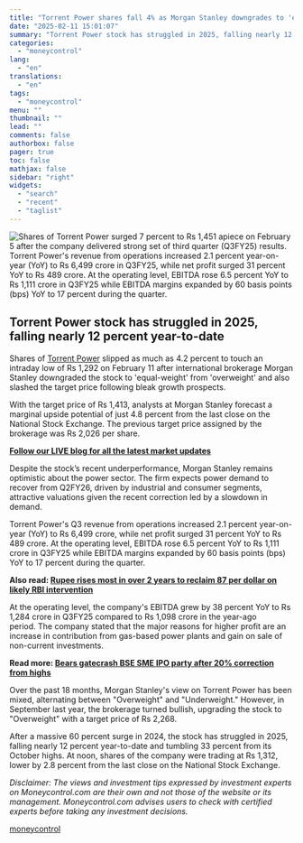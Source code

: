```yaml
---
title: "Torrent Power shares fall 4% as Morgan Stanley downgrades to 'equal-weight',"
date: "2025-02-11 15:01:07"
summary: "Torrent Power stock has struggled in 2025, falling nearly 12 percent year-to-date Shares of Torrent Power slipped as much as 4.2 percent to touch an intraday low of Rs 1,292 on February 11 after international brokerage Morgan Stanley downgraded the stock to 'equal-weight' from 'overweight' and also slashed the target..."
categories:
  - "moneycontrol"
lang:
  - "en"
translations:
  - "en"
tags:
  - "moneycontrol"
menu: ""
thumbnail: ""
lead: ""
comments: false
authorbox: false
pager: true
toc: false
mathjax: false
sidebar: "right"
widgets:
  - "search"
  - "recent"
  - "taglist"
---
```


![Shares of Torrent Power surged 7 percent to Rs 1,451 apiece on February 5 after the company delivered strong set of third quarter (Q3FY25) results. Torrent Power's revenue from operations increased 2.1 percent year-on-year (YoY) to Rs 6,499 crore in Q3FY25, while net profit surged 31 percent YoY to Rs 489 crore. At the operating level, EBITDA rose 6.5 percent YoY to Rs 1,111 crore in Q3FY25 while EBITDA margins expanded by 60 basis points (bps) YoY to 17 percent during the quarter.](//stat1.moneycontrol.com/mcnews//images/grey_bg.gif "Shares of Torrent Power surged 7 percent to Rs 1,451 apiece on February 5 after the company delivered strong set of third quarter (Q3FY25) results. Torrent Power's revenue from operations increased 2.1 percent year-on-year (YoY) to Rs 6,499 crore in Q3FY25, while net profit surged 31 percent YoY to Rs 489 crore. At the operating level, EBITDA rose 6.5 percent YoY to Rs 1,111 crore in Q3FY25 while EBITDA margins expanded by 60 basis points (bps) YoY to 17 percent during the quarter.")

Torrent Power stock has struggled in 2025, falling nearly 12 percent year-to-date
---------------------------------------------------------------------------------

 

Shares of [Torrent Power](https://www.moneycontrol.com/india/stockpricequote/power-generationdistribution/torrentpower/TP14) slipped as much as 4.2 percent to touch an intraday low of Rs 1,292 on February 11 after international brokerage Morgan Stanley downgraded the stock to 'equal-weight' from 'overweight' and also slashed the target price following bleak growth prospects.

With the target price of Rs 1,413, analysts at Morgan Stanley forecast a marginal upside potential of just 4.8 percent from the last close on the National Stock Exchange. The previous target price assigned by the brokerage was Rs 2,026 per share.

**[Follow our LIVE blog for all the latest market updates](https://www.moneycontrol.com/news/business/markets/stock-market-live-sensex-nifty-50-share-price-gift-nifty-latest-updates-11-02-2025-liveblog-12936368.html)**

Despite the stock’s recent underperformance, Morgan Stanley remains optimistic about the power sector. The firm expects power demand to recover from Q2FY26, driven by industrial and consumer segments, attractive valuations given the recent correction led by a slowdown in demand.

Torrent Power's Q3 revenue from operations increased 2.1 percent year-on-year (YoY) to Rs 6,499 crore, while net profit surged 31 percent YoY to Rs 489 crore. At the operating level, EBITDA rose 6.5 percent YoY to Rs 1,111 crore in Q3FY25 while EBITDA margins expanded by 60 basis points (bps) YoY to 17 percent during the quarter.

**Also read: [Rupee rises most in over 2 years to reclaim 87 per dollar on likely RBI intervention](https://www.moneycontrol.com/news/business/rupee-comfortably-reclaims-the-87-mark-against-usd-in-opening-trade-12936483.html)**

At the operating level, the company's EBITDA grew by 38 percent YoY to Rs 1,284 crore in Q3FY25 compared to Rs 1,098 crore in the year-ago period. The company stated that the major reasons for higher profit are an increase in contribution from gas-based power plants and gain on sale of non-current investments.

**Read more: [Bears gatecrash BSE SME IPO party after 20% correction from highs](https://www.moneycontrol.com/news/business/earnings/bears-gatecrash-bse-sme-ipo-party-after-20-correction-from-highs-12936377.html)**

Over the past 18 months, Morgan Stanley's view on Torrent Power has been mixed, alternating between "Overweight" and "Underweight." However, in September last year, the brokerage turned bullish, upgrading the stock to "Overweight" with a target price of Rs 2,268.

After a massive 60 percent surge in 2024, the stock has struggled in 2025, falling nearly 12 percent year-to-date and tumbling 33 percent from its October highs. At noon, shares of the company were trading at Rs 1,312, lower by 2.8 percent from the last close on the National Stock Exchange.

*Disclaimer: The views and investment tips expressed by investment experts on Moneycontrol.com are their own and not those of the website or its management. Moneycontrol.com advises users to check with certified experts before taking any investment decisions.*

[moneycontrol](https://www.moneycontrol.com/news/business/markets/torrent-power-shares-fall-4-as-morgan-stanley-downgrades-to-equal-weight-12936611.html)
